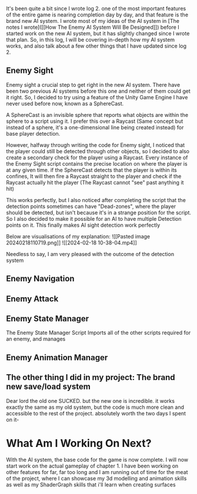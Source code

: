 
It's been quite a bit since I wrote log 2. one of the most important features of the entire game is nearing completion day by day, and that feature is the brand new AI system. I wrote most of my ideas of the AI system in [The notes I wrote]([[How The Enemy AI System Will Be Designed]]) before I started work on the new AI system, but it has slightly changed since I wrote that plan. So, in this log, I will be covering in-depth how my AI system works, and also talk about a few other things that I have updated since log 2.


## Enemy Sight

Enemy sight a crucial step to get right in the new AI system. There have been two previous AI systems before this one and neither of them could get it right. So, I decided to try using a feature of the Unity Game Engine I have never used before now, known as a SphereCast. 

A SphereCast is an invisible sphere that reports what objects are within the sphere to a script using it. I prefer this over a Raycast (Same concept but instead of a sphere, it's a one-dimensional line being created instead) for base player detection. 

However, halfway through writing the code for Enemy sight, I noticed that the player could still be detected through other objects, so I decided to also create a secondary check for the player using a Raycast. Every instance of the Enemy Sight script contains the precise location on where the player is at any given time. if the SphereCast detects that the player is within its confines, It will then fire a Raycast straight to the player and check if the Raycast actually hit the player (The Raycast cannot "see" past anything it hit)

This works perfectly, but I also noticed after completing the script that the detection points sometimes can have "Dead-zones", where the player should be detected, but isn't because it's in a strange position for the script. So I also decided to make it possible for an AI to have multiple Detection points on it. This finally makes AI sight detection work perfectly

Below are visualisations of my explanation:
![[Pasted image 20240218110719.png]]
![[2024-02-18 10-38-04.mp4]]

Needless to say, I am very pleased with the outcome of the detection system
## Enemy Navigation


## Enemy Attack

## Enemy State Manager

The Enemy State Manager Script Imports all of the other scripts required for an enemy, and manages 
## Enemy Animation Manager


## The other thing I did in my project: The brand new save/load system

Dear lord the old one SUCKED. but the new one is incredible. it works exactly the same as my old system, but the code is much more clean and accessible to the rest of the project. absolutely worth the two days I spent on it-


# What Am I Working On Next?

With the AI system, the base code for the game is now complete. I will now start work on the actual gameplay of chapter 1. I have been working on other features for far, far too long and I am running out of time for the meat of the project, where I can showcase my 3d modelling and animation skills as well as my ShaderGraph skills that i'll learn when creating surfaces



